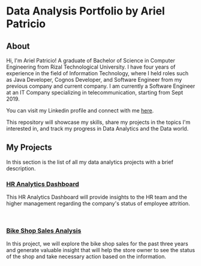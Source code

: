 # Data Analysis Portfolio by Ariel Patricio

## About

Hi, I'm Ariel Patricio! A graduate of Bachelor of Science in Computer Engineering from Rizal Technological University. I have four years of experience in the field of Information Technology, where I held roles such as Java Developer, Cognos Developer, and Software Engineer from my previous company and current company. I am currently a Software Engineer at an IT Company specializing in telecommunication, starting from Sept 2019.

You can visit my Linkedin profile and connect with me [here](https://www.linkedin.com/in/ariel-patricio/).


This repository will showcase my skills, share my projects in the topics I'm interested in, and track my progress in Data Analytics and the Data world.



## My Projects

In this section is the list of all my data analytics projects with a brief description.

### [HR Analytics Dashboard](https://github.com/Sabonity/Data-Analysis-Project/tree/main/HR%20Data%20Analysis)

This HR Analytics Dashboard will provide insights to the HR team and the higher management regarding the company's status of employee attrition.

<br/>

### [Bike Shop Sales Analysis](https://github.com/Sabonity/Data-Analysis-Project/tree/main/Bike%20Shop%20Analysis)

In this project, we will explore the bike shop sales for the past three years and generate valuable insight that will help the store owner to see the status of the shop and take necessary action based on the information.